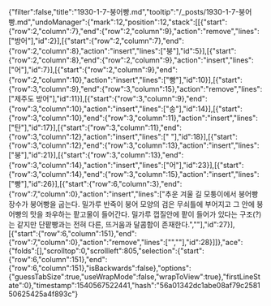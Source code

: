 {"filter":false,"title":"1930-1-7-붕어빵.md","tooltip":"/_posts/1930-1-7-붕어빵.md","undoManager":{"mark":12,"position":12,"stack":[[{"start":{"row":2,"column":7},"end":{"row":2,"column":9},"action":"remove","lines":["방어"],"id":2}],[{"start":{"row":2,"column":7},"end":{"row":2,"column":8},"action":"insert","lines":["붕"],"id":5}],[{"start":{"row":2,"column":8},"end":{"row":2,"column":9},"action":"insert","lines":["어"],"id":7}],[{"start":{"row":2,"column":9},"end":{"row":2,"column":10},"action":"insert","lines":["빵"],"id":10}],[{"start":{"row":3,"column":9},"end":{"row":3,"column":15},"action":"remove","lines":["제주도 방어"],"id":11}],[{"start":{"row":3,"column":9},"end":{"row":3,"column":10},"action":"insert","lines":["송"],"id":14}],[{"start":{"row":3,"column":10},"end":{"row":3,"column":11},"action":"insert","lines":["탄"],"id":17}],[{"start":{"row":3,"column":11},"end":{"row":3,"column":12},"action":"insert","lines":[" "],"id":18}],[{"start":{"row":3,"column":12},"end":{"row":3,"column":13},"action":"insert","lines":["붕"],"id":21}],[{"start":{"row":3,"column":13},"end":{"row":3,"column":14},"action":"insert","lines":["어"],"id":23}],[{"start":{"row":3,"column":14},"end":{"row":3,"column":15},"action":"insert","lines":["빵"],"id":26}],[{"start":{"row":6,"column":3},"end":{"row":7,"column":0},"action":"insert","lines":["추운 겨울 길 모퉁이에서 붕어빵 장수가 붕어빵을 굽는다. 밀가루 반죽이 붕어 모양의 검은 무쇠틀에 부어지고 그 안에 붕어빵의 맛을 좌우하는 팥고물이 들어간다. 밀가루 껍질안에 팥이 들어가 있다는 구조(?)는 같지만 단팥빵과는 전혀 다른, 뜨거움과 달콤함이 존재한다.",""],"id":27}],[{"start":{"row":6,"column":151},"end":{"row":7,"column":0},"action":"remove","lines":["",""],"id":28}]]},"ace":{"folds":[],"scrolltop":0,"scrollleft":805,"selection":{"start":{"row":6,"column":151},"end":{"row":6,"column":151},"isBackwards":false},"options":{"guessTabSize":true,"useWrapMode":false,"wrapToView":true},"firstLineState":0},"timestamp":1540567522441,"hash":"56a01342dc1abe08af79c258150625425a4f893c"}
